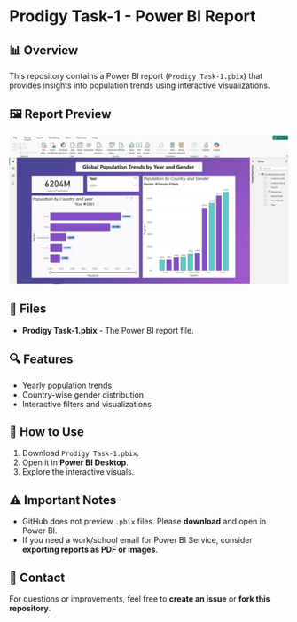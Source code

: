 # Prodigy Task-1 - Power BI Report

## 📊 Overview
This repository contains a Power BI report (`Prodigy Task-1.pbix`) that provides insights into population trends using interactive visualizations.

## 🖼️ Report Preview
![Power BI Report](https://raw.githubusercontent.com/Manitej-04/Projects/main/Prodigy%20InfoTech/Task-1%20preview.png)

## 📂 Files
- **Prodigy Task-1.pbix** - The Power BI report file.

## 🔍 Features
- Yearly population trends
- Country-wise gender distribution
- Interactive filters and visualizations

## 🚀 How to Use
1. Download `Prodigy Task-1.pbix`.
2. Open it in **Power BI Desktop**.
3. Explore the interactive visuals.

## ⚠️ Important Notes
- GitHub does not preview `.pbix` files. Please **download** and open in Power BI.
- If you need a work/school email for Power BI Service, consider **exporting reports as PDF or images**.

## 📩 Contact
For questions or improvements, feel free to **create an issue** or **fork this repository**.
